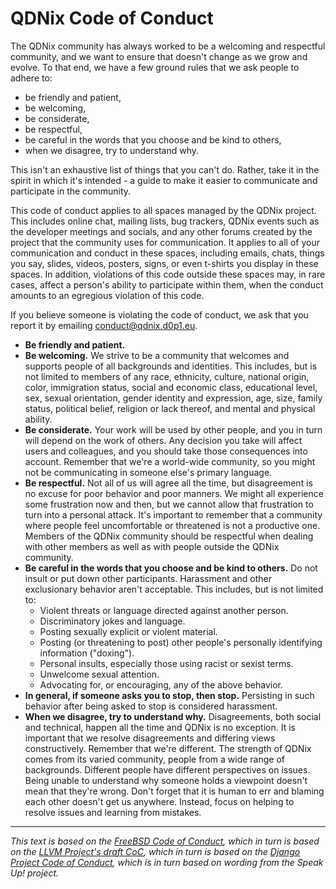 # QDNix Code of Conduct

The QDNix community has always worked to be a welcoming and respectful community, and we want to ensure that doesn't change as we grow and evolve. To that end, we have a few ground rules that we ask people to adhere to:

- be friendly and patient,
- be welcoming,
- be considerate,
- be respectful,
- be careful in the words that you choose and be kind to others,
- when we disagree, try to understand why.

This isn't an exhaustive list of things that you can't do. Rather, take it in the spirit in which it's intended - a guide to make it easier to communicate and participate in the community.

This code of conduct applies to all spaces managed by the QDNix project. This includes online chat, mailing lists, bug trackers, QDNix events such as the developer meetings and socials, and any other forums created by the project that the community uses for communication. It applies to all of your communication and conduct in these spaces, including emails, chats, things you say, slides, videos, posters, signs, or even t-shirts you display in these spaces. In addition, violations of this code outside these spaces may, in rare cases, affect a person's ability to participate within them, when the conduct amounts to an egregious violation of this code.

If you believe someone is violating the code of conduct, we ask that you report it by emailing [conduct@qdnix.d0p1.eu](mailto:conduct@qdnix.d0p1.eu).

- **Be friendly and patient.**
- **Be welcoming.** We strive to be a community that welcomes and supports people of all backgrounds and identities. This includes, but is not limited to members of any race, ethnicity, culture, national origin, color, immigration status, social and economic class, educational level, sex, sexual orientation, gender identity and expression, age, size, family status, political belief, religion or lack thereof, and mental and physical ability.
- **Be considerate.** Your work will be used by other people, and you in turn will depend on the work of others. Any decision you take will affect users and colleagues, and you should take those consequences into account. Remember that we're a world-wide community, so you might not be communicating in someone else's primary language.
- **Be respectful.** Not all of us will agree all the time, but disagreement is no excuse for poor behavior and poor manners. We might all experience some frustration now and then, but we cannot allow that frustration to turn into a personal attack. It's important to remember that a community where people feel uncomfortable or threatened is not a productive one. Members of the QDNix community should be respectful when dealing with other members as well as with people outside the QDNix community.
- **Be careful in the words that you choose and be kind to others.** Do not insult or put down other participants. Harassment and other exclusionary behavior aren't acceptable. This includes, but is not limited to:
  - Violent threats or language directed against another person.
  - Discriminatory jokes and language.
  - Posting sexually explicit or violent material.
  - Posting (or threatening to post) other people's personally identifying information ("doxing").
  - Personal insults, especially those using racist or sexist terms.
  - Unwelcome sexual attention.
  - Advocating for, or encouraging, any of the above behavior.
- **In general, if someone asks you to stop, then stop.** Persisting in such behavior after being asked to stop is considered harassment.
- **When we disagree, try to understand why.** Disagreements, both social and technical, happen all the time and QDNix is no exception. It is important that we resolve disagreements and differing views constructively. Remember that we're different. The strength of QDNix comes from its varied community, people from a wide range of backgrounds. Different people have different perspectives on issues. Being unable to understand why someone holds a viewpoint doesn't mean that they're wrong. Don't forget that it is human to err and blaming each other doesn't get us anywhere. Instead, focus on helping to resolve issues and learning from mistakes.

---

*This text is based on the [FreeBSD Code of Conduct](https://www.freebsd.org/internal/code-of-conduct/), which in turn is based on the [LLVM Project's draft CoC](https://llvm.org/docs/CodeOfConduct.html), which in turn is based on the [Django Project Code of Conduct](https://www.djangoproject.com/conduct/), which is in turn based on wording from the Speak Up! project.*
